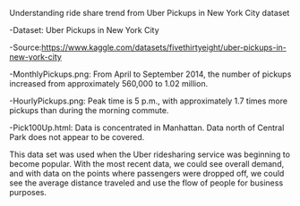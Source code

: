 Understanding ride share trend from Uber Pickups in New York City dataset

-Dataset: Uber Pickups in New York City

-Source:https://www.kaggle.com/datasets/fivethirtyeight/uber-pickups-in-new-york-city

-MonthlyPickups.png: From April to September 2014, the number of pickups increased from approximately 560,000 to 1.02 million.

-HourlyPickups.png: Peak time is 5 p.m., with approximately 1.7 times more pickups than during the morning commute.

-Pick100Up.html: Data is concentrated in Manhattan. Data north of Central Park does not appear to be covered.

This data set was used when the Uber ridesharing service was beginning to become popular. With the most recent data, we could see overall demand, and with data on the points where passengers were dropped off, we could see the average distance traveled and use the flow of people for business purposes.
